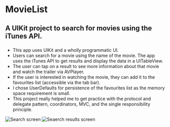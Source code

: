 # MovieList

## A UIKit project to search for movies using the iTunes API.

### 
* This app uses UIKit and a wholly programmatic UI.
* Users can search for a movie using the name of the movie. The app uses the iTunes API to get results and display the data in a UITableView.
* The user can tap on a result to see more information about that movie and watch the trailer via AVPlayer.
* If the user is interested in watching the movie, they can add it to the favourites list (accessible via the tab bar).
* I chose UserDefaults for persistence of the favourites list as the memory space requirement is small.
* This project really helped me to get practice with the protocol and delegate pattern, coordinators, MVC, and the single responsibility principle.


![Search screen](https://github.com/steven-hill/MovieList/assets/98730693/7a7be2a7-28f4-4ad4-9f3c-936167abccc0)  ![Seaerch results screen](https://github.com/steven-hill/MovieList/assets/98730693/ea84c8ac-6488-43f5-92a5-aa2ec0c603ca)

